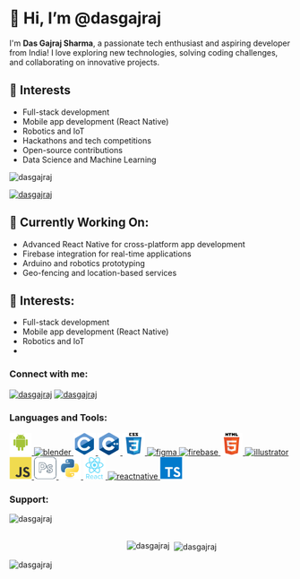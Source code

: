 # 👋 Hi, I’m @dasgajraj

I'm **Das Gajraj Sharma**, a passionate tech enthusiast and aspiring developer from India! I love exploring new technologies, solving coding challenges, and collaborating on innovative projects.

## 👀 Interests
- Full-stack development
- Mobile app development (React Native)
- Robotics and IoT
- Hackathons and tech competitions
- Open-source contributions
- Data Science and Machine Learning


<p align="left"> <img src="https://komarev.com/ghpvc/?username=dasgajraj&label=Profile%20views&color=0e75b6&style=flat" alt="dasgajraj" /> </p>

<p align="left"> 
  <a href="https://github.com/ryo-ma/github-profile-trophy">
    <img src="https://github-profile-trophy.vercel.app/?username=dasgajraj" alt="dasgajraj" />
  </a> 
</p>

## 🔭 Currently Working On:
- Advanced React Native for cross-platform app development  
- Firebase integration for real-time applications  
- Arduino and robotics prototyping  
- Geo-fencing and location-based services  

## 👀 Interests:
- Full-stack development  
- Mobile app development (React Native)  
- Robotics and IoT  
- 

<h3 align="left">Connect with me:</h3>
<p align="left">
<a href="https://linkedin.com/in/dasgajraj" target="blank"><img align="center" src="https://raw.githubusercontent.com/rahuldkjain/github-profile-readme-generator/master/src/images/icons/Social/linked-in-alt.svg" alt="dasgajraj" height="30" width="40" /></a>
<a href="https://www.leetcode.com/dasgajraj" target="blank"><img align="center" src="https://raw.githubusercontent.com/rahuldkjain/github-profile-readme-generator/master/src/images/icons/Social/leet-code.svg" alt="dasgajraj" height="30" width="40" /></a>
</p>

<h3 align="left">Languages and Tools:</h3>
<p align="left"> 
  <a href="https://developer.android.com" target="_blank" rel="noreferrer"> 
    <img src="https://raw.githubusercontent.com/devicons/devicon/master/icons/android/android-original-wordmark.svg" alt="android" width="40" height="40"/> 
  </a> 
  <a href="https://www.blender.org/" target="_blank" rel="noreferrer"> 
    <img src="https://download.blender.org/branding/community/blender_community_badge_white.svg" alt="blender" width="40" height="40"/> 
  </a> 
  <a href="https://www.cprogramming.com/" target="_blank" rel="noreferrer"> 
    <img src="https://raw.githubusercontent.com/devicons/devicon/master/icons/c/c-original.svg" alt="c" width="40" height="40"/> 
  </a> 
  <a href="https://www.w3schools.com/cpp/" target="_blank" rel="noreferrer"> 
    <img src="https://raw.githubusercontent.com/devicons/devicon/master/icons/cplusplus/cplusplus-original.svg" alt="cplusplus" width="40" height="40"/> 
  </a> 
  <a href="https://www.w3schools.com/css/" target="_blank" rel="noreferrer"> 
    <img src="https://raw.githubusercontent.com/devicons/devicon/master/icons/css3/css3-original-wordmark.svg" alt="css3" width="40" height="40"/> 
  </a> 
  <a href="https://www.figma.com/" target="_blank" rel="noreferrer"> 
    <img src="https://www.vectorlogo.zone/logos/figma/figma-icon.svg" alt="figma" width="40" height="40"/> 
  </a> 
  <a href="https://firebase.google.com/" target="_blank" rel="noreferrer"> 
    <img src="https://www.vectorlogo.zone/logos/firebase/firebase-icon.svg" alt="firebase" width="40" height="40"/> 
  </a> 
  <a href="https://www.w3.org/html/" target="_blank" rel="noreferrer"> 
    <img src="https://raw.githubusercontent.com/devicons/devicon/master/icons/html5/html5-original-wordmark.svg" alt="html5" width="40" height="40"/> 
  </a> 
  <a href="https://www.adobe.com/in/products/illustrator.html" target="_blank" rel="noreferrer"> 
    <img src="https://www.vectorlogo.zone/logos/adobe_illustrator/adobe_illustrator-icon.svg" alt="illustrator" width="40" height="40"/> 
  </a> 
  <a href="https://developer.mozilla.org/en-US/docs/Web/JavaScript" target="_blank" rel="noreferrer"> 
    <img src="https://raw.githubusercontent.com/devicons/devicon/master/icons/javascript/javascript-original.svg" alt="javascript" width="40" height="40"/> 
  </a> 
  <a href="https://www.photoshop.com/en" target="_blank" rel="noreferrer"> 
    <img src="https://raw.githubusercontent.com/devicons/devicon/master/icons/photoshop/photoshop-line.svg" alt="photoshop" width="40" height="40"/> 
  </a> 
  <a href="https://www.python.org" target="_blank" rel="noreferrer"> 
    <img src="https://raw.githubusercontent.com/devicons/devicon/master/icons/python/python-original.svg" alt="python" width="40" height="40"/> 
  </a> 
  <a href="https://reactjs.org/" target="_blank" rel="noreferrer"> 
    <img src="https://raw.githubusercontent.com/devicons/devicon/master/icons/react/react-original-wordmark.svg" alt="react" width="40" height="40"/> 
  </a> 
  <a href="https://reactnative.dev/" target="_blank" rel="noreferrer"> 
    <img src="https://reactnative.dev/img/header_logo.svg" alt="reactnative" width="40" height="40"/> 
  </a> 
  <a href="https://www.typescriptlang.org/" target="_blank" rel="noreferrer"> 
    <img src="https://raw.githubusercontent.com/devicons/devicon/master/icons/typescript/typescript-original.svg" alt="typescript" width="40" height="40"/> 
  </a> 
</p>

<h3 align="left">Support:</h3>
<p>
  <a href="https://ko-fi.com/dasgajraj"> 
    <img align="left" src="https://cdn.ko-fi.com/cdn/kofi3.png?v=3" height="50" width="210" alt="dasgajraj" />
  </a>
</p><br><br>

<p>
  <img align="left" src="https://github-readme-stats.vercel.app/api/top-langs?username=dasgajraj&show_icons=true&locale=en&layout=compact" alt="dasgajraj" />
</p>

<p>&nbsp;
  <img align="center" src="https://github-readme-stats.vercel.app/api?username=dasgajraj&show_icons=true&locale=en" alt="dasgajraj" />
</p>

<p>
  <img align="center" src="https://github-readme-streak-stats.herokuapp.com/?user=dasgajraj&" alt="dasgajraj" />
</p>


